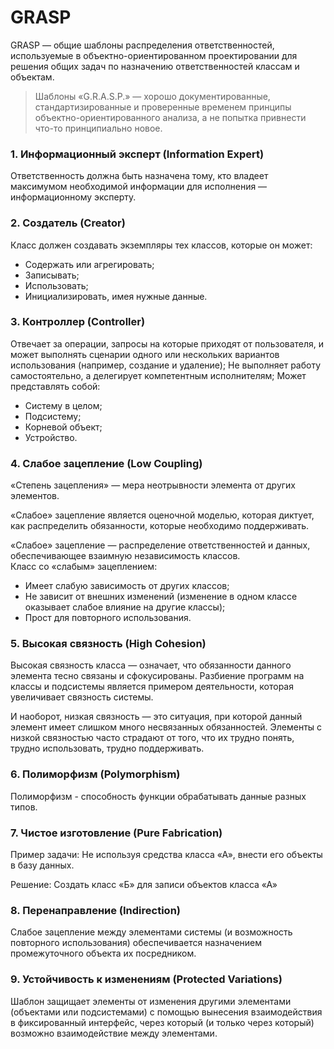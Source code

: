 # GRASP
GRASP — общие шаблоны распределения ответственностей, используемые в объектно-ориентированном проектировании для решения общих задач по назначению ответственностей классам и объектам.
> Шаблоны «G.R.A.S.P.» — хорошо документированные, стандартизированные и проверенные временем принципы объектно-ориентированного анализа, а не попытка привнести что-то принципиально новое.

### 1. Информационный эксперт (Information Expert)
Ответственность должна быть назначена тому, кто владеет максимумом необходимой информации для исполнения — информационному эксперту.

### 2. Создатель (Creator)
Класс должен создавать экземпляры тех классов, которые он может:
* Содержать или агрегировать;
* Записывать;
* Использовать;
* Инициализировать, имея нужные данные.

### 3. Контроллер (Controller)
Отвечает за операции, запросы на которые приходят от пользователя, и может выполнять сценарии одного или нескольких вариантов использования (например, создание и удаление);
Не выполняет работу самостоятельно, а делегирует компетентным исполнителям;
Может представлять собой:
* Систему в целом;
* Подсистему;
* Корневой объект;
* Устройство.

### 4. Слабое зацепление (Low Coupling)
«Степень зацепления» — мера неотрывности элемента от других элементов.

«Слабое» зацепление является оценочной моделью, которая диктует, как распределить обязанности, которые необходимо поддерживать.

«Слабое» зацепление — распределение ответственностей и данных, обеспечивающее взаимную независимость классов. \
Класс со «слабым» зацеплением:

* Имеет слабую зависимость от других классов;
* Не зависит от внешних изменений (изменение в одном классе оказывает слабое влияние на другие классы);
* Прост для повторного использования.

### 5. Высокая связность (High Cohesion)
Высокая связность класса — означает, что обязанности данного элемента тесно связаны и сфокусированы. Разбиение программ на классы и подсистемы является примером деятельности, которая увеличивает связность системы.

И наоборот, низкая связность — это ситуация, при которой данный элемент имеет слишком много несвязанных обязанностей. Элементы с низкой связностью часто страдают от того, что их трудно понять, трудно использовать, трудно поддерживать.

### 6. Полиморфизм (Polymorphism)
Полиморфизм - способность функции обрабатывать данные разных типов.

### 7. Чистое изготовление (Pure Fabrication)
Пример задачи: Не используя средства класса «А», внести его объекты в базу данных.

Решение: Создать класс «Б» для записи объектов класса «А»

### 8. Перенаправление (Indirection)
Слабое зацепление между элементами системы (и возможность повторного использования) обеспечивается назначением промежуточного объекта их посредником.

### 9. Устойчивость к изменениям (Protected Variations)
Шаблон защищает элементы от изменения другими элементами (объектами или подсистемами) с помощью вынесения взаимодействия в фиксированный интерфейс, через который (и только через который) возможно взаимодействие между элементами.